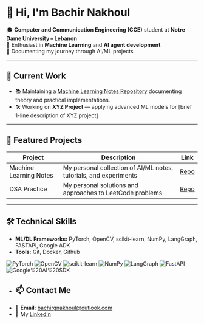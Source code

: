 # 👋 Hi, I'm Bachir Nakhoul

🎓 **Computer and Communication Engineering (CCE)** student at **Notre Dame University – Lebanon**  
🤖 Enthusiast in **Machine Learning** and **AI agent development**   
📝 Documenting my journey through AI/ML projects  

---

## 📌 Current Work
- 📚 Maintaining a [Machine Learning Notes Repository](https://github.com/Bgnakhoul/Machine-Learning-Notes) documenting theory and practical implementations.  
- 🛠 Working on **XYZ Project** — applying advanced ML models for [brief 1-line description of XYZ project]  
 
---

## 📂 Featured Projects
| Project | Description | Link |
|---------|-------------|------|
| Machine Learning Notes | My personal collection of AI/ML notes, tutorials, and experiments | [Repo](https://github.com/Bgnakhoul/Machine-Learning-Notes) |
| DSA Practice | My personal solutions and approaches to LeetCode problems |[Repo](https://github.com/Bgnakhoul/DSA-Practice) |

---

## 🛠 Technical Skills  
- **ML/DL Frameworks:** PyTorch, OpenCV, scikit-learn, NumPy, LangGraph, FASTAPI, Google ADK 
- **Tools:** Git, Docker, Github

![PyTorch](https://img.shields.io/badge/PyTorch-%23EE4C2C.svg?logo=pytorch&logoColor=white)
![OpenCV](https://img.shields.io/badge/OpenCV-%235C3EE8.svg?logo=opencv&logoColor=white)
![scikit-learn](https://img.shields.io/badge/scikit--learn-%23F7931E.svg?logo=scikit-learn&logoColor=white)
![NumPy](https://img.shields.io/badge/NumPy-%23013243.svg?logo=numpy&logoColor=white)
![LangGraph](https://img.shields.io/badge/LangGraph-%2300A67E.svg?logo=python&logoColor=white)
![FastAPI](https://img.shields.io/badge/FastAPI-%23009688.svg?logo=fastapi&logoColor=white)
![Google%20AI%20SDK](https://img.shields.io/badge/Google%20AI%20SDK-%234285F4.svg?logo=google&logoColor=white)


- ## 📫 Contact Me
- 📧 **Email**: bachirgnakhoul@outlook.com 
- 💼 My [LinkedIn](www.linkedin.com/in/bachirnakhoul) 
